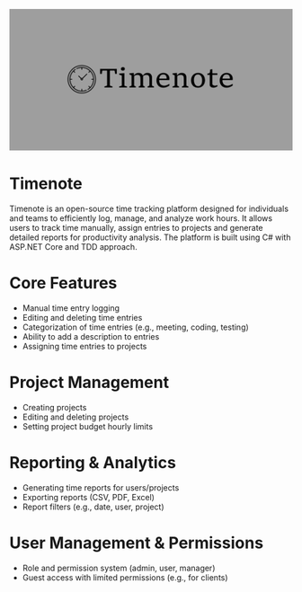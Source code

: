 ![timenote](assets/timenote.logo.png)


# Timenote
Timenote is an open-source time tracking platform designed for individuals 
and teams to efficiently log, manage, and analyze work hours. It allows users 
to track time manually, assign entries to projects and generate detailed reports 
for productivity analysis. The platform is built using C# with ASP.NET Core and TDD approach.

# Core Features
- Manual time entry logging
- Editing and deleting time entries
- Categorization of time entries (e.g., meeting, coding, testing)
- Ability to add a description to entries
- Assigning time entries to projects

# Project Management
- Creating projects
- Editing and deleting projects
- Setting project budget hourly limits

# Reporting & Analytics
- Generating time reports for users/projects
- Exporting reports (CSV, PDF, Excel)
- Report filters (e.g., date, user, project)

# User Management & Permissions
- Role and permission system (admin, user, manager)
- Guest access with limited permissions (e.g., for clients)